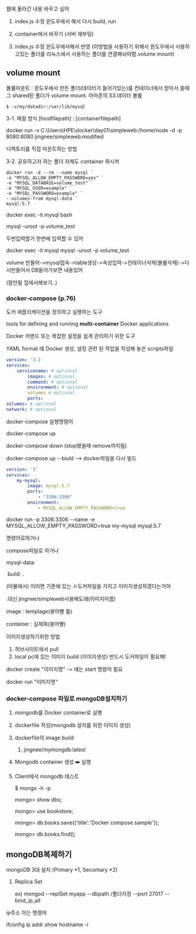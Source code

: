 웹에 올라간 내용 바꾸고 싶어

1. index.js 수정 윈도우에서 해서 다시 build, run

2. container에서 바꾸기 (서버 재부팅)

3. index.js 수정 윈도우에서해서 반영 (이방법을 사용하기 위해서 윈도우에서 사용하고있는 폴더를 리눅스에서 사용하는 폴더를 연결해놔야함.volume mount)

   

   

## volume mount



볼륨마운트 : 윈도우에서 만든 폴더(데이터가 들어가있는)를 컨테이너에서 받아서 쓸때 그 shared된 폴더가 volume mount. 아마존의 S3.데이터 볼륨

```shell
$ -v/my/datadir:/var/lib/mysql
```

3-1. 매핑 방식 [hostfilepath] : [containerfilepath]

docker run -v C:\Users\HPE\docker\day01\simpleweb:/home/node -d -p 8080:8080
jingnee/simpleweb:modified

디렉토리를 직접 마운트하는 방법



3-2. 공유하고자 하는 폴더 자체도 container 화시켜

```shell
docker run -d --rm --name mysql `
-e "MYSQL_ALLOW_EMPTY_PASSWORD=yes" `
-e "MYSQL_DATABASE=volume_test" `
-e "MYSQL_USER=example" `
-e "MYSQL_PASSWORD=example" `
--volumes-from mysql-data `
mysql:5.7
```

docker exec -it mysql bash



 mysql -uroot -p volume_test

두번입력할거 한번에 입력할 수 있어

docker exec -it mysql mysql -uroot -p volume_test

volume 만들어->mysql접속->table생성->속성입력->컨테이너삭제(볼륨삭제)->다시만들어서 DB들어가보면 내용있어

(잘안됨 집에서해보기..)





### docker-compose (p.76)

도커 애플리케이션을 정의하고 실행하는 도구

tools for defining and running **multi-container** Docker applications

Docker 커맨드 또는 복잡한 설정을 쉽게 관리하기 위한 도구

YAML format 에 Docker 생성, 설정 관련 된 작업을 작성해 놓은 scripts파일

```yaml
version: '3.1'
services:
	servicename: # optional
		images: # optional
		command: # optional
		environment: # optional
		volumes # optional
		ports:
volumes: # optional
network: # optional
```

docker-compose 실행명령어

docker-compose up

docker-compose down	(stop됐을때 remove까지됨)

docker-compose up --biuld		--> docker파일을 다시 빌드

```yaml
version: '3'
services:
    my-mysql:
        image: mysql:5.7
        ports:
            - "3306:3306"
        environment:
            - MYSQL_ALLOW_EMPTY_PASSWORD=true
```

docker run -p 3306:3306 --name -e MYSQL_ALLOW_EMPTY_PASSWORD=true my-mysql mysql:5.7

명령어로하거나

compose파일로 하거나



 mysql-data:

​    build: .

(야물에서) 이러면 기존에 있는 ㅇ도커파일을 가지고 이미지생성하겠다는거야

.대신 jingnee/simpleweb사용해도돼(이미지이름)



image : templage(붕어빵 틀)

container : 실체화(붕어빵)

이미지생성하기위한 방법

1. 허브사이트에서 pull
2. local pc에 있는 이미지 build (이미지생성) 반드시 도커파일이 필요해!

docker create "이미지명" -> 얘는 start 명령어 필요

docker run "이미지명"

### docker-compose 파일로 mongoDB설치하기

1. mongodb를 Docker container로 실행

2. dockerfile 작성(mongodb 설치를 위한 이미지 생성)

3. dockerfile의 image build

   1. jingnee/mymongdb:latest

4. Mongodb container 생성 :arrow_right: 실행

5. Client에서 mongodb 테스트

   $ mongo -h <IP> -p <PORT>

   mongo> show dbs;

   mongo> use bookstore;

   mongo> db.books.save({'title':'Docker compose sample'});

   mongo> db.books.find();

## mongoDB복제하기

mongoDB 3대 설치 (Primary *1, Secontary *2)

1. Replica Set

   ex) mongod --replSet myapp --dbpath /폴더지정 --port 27017 --bind_ip_all













ip주소 아는 명령어

ifconfig
ip addr show
hostname -i
